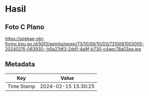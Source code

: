 # Hasil

## Foto C Plano

https://sirekap-obj-formc.kpu.go.id/50f3/pemilu/ppwp/73/10/06/10/03/7310061003005-20240215-063930--b5a27df3-2dd1-4a9f-b730-c4aec78a03ea.jpg


## Metadata

| Key        | Value               |
| ---------- | ------------------- |
| Time Stamp | 2024-02-15 15:30:25 |



